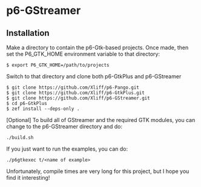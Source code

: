 # p6-GStreamer

## Installation

Make a directory to contain the p6-Gtk-based projects. Once made, then set the P6_GTK_HOME environment variable to that directory:

```
$ export P6_GTK_HOME=/path/to/projects
```

Switch to that directory and clone both p6-GtkPlus and p6-GStreamer

```
$ git clone https://github.com/Xliff/p6-Pango.git
$ git clone https://github.com/Xliff/p6-GtkPlus.git
$ git clone https://github.com/Xliff/p6-GStreamer.git
$ cd p6-GtkPlus
$ zef install --deps-only .
```

[Optional] To build all of GStreamer and the required GTK modules, you can change to the p6-GStreamer directory and do:

```
./build.sh
```

If you just want to run the examples, you can do:

```
./p6gtkexec t/<name of example>
```

Unfortunately, compile times are very long for this project, but I hope you find it interesting!
